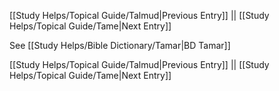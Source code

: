 [[Study Helps/Topical Guide/Talmud|Previous Entry]]  ||  [[Study Helps/Topical Guide/Tame|Next Entry]]

 See [[Study Helps/Bible Dictionary/Tamar|BD Tamar]]

[[Study Helps/Topical Guide/Talmud|Previous Entry]]  ||  [[Study Helps/Topical Guide/Tame|Next Entry]]